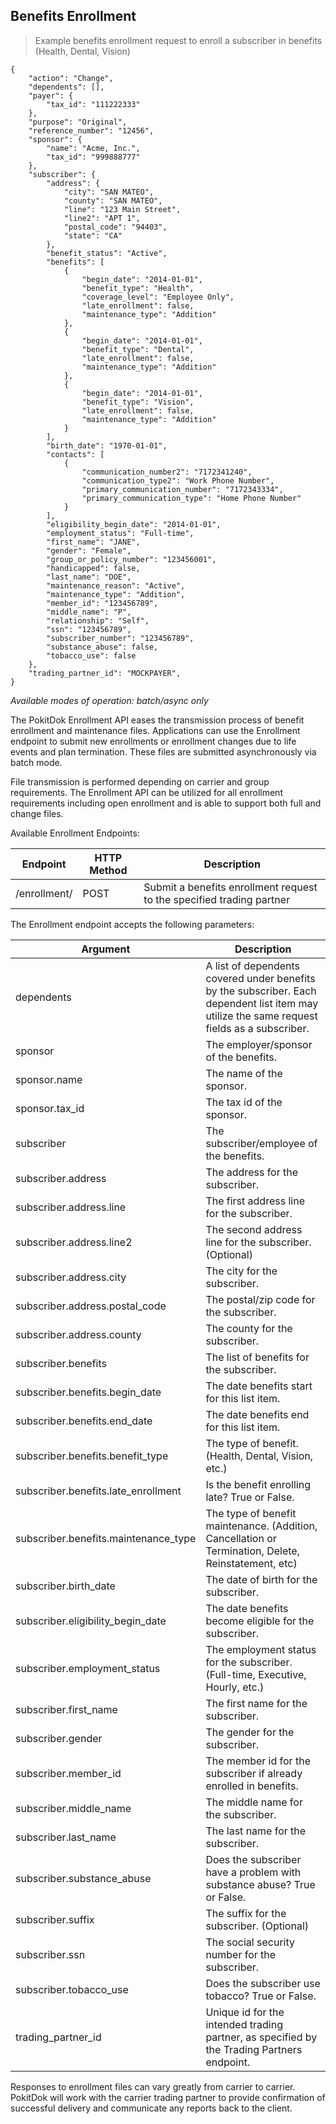 ## Benefits Enrollment
> Example benefits enrollment request to enroll a subscriber in benefits (Health, Dental, Vision)

```shell
{
    "action": "Change",
    "dependents": [],
    "payer": {
        "tax_id": "111222333"
    },
    "purpose": "Original",
    "reference_number": "12456",
    "sponsor": {
        "name": "Acme, Inc.",
        "tax_id": "999888777"
    },
    "subscriber": {
        "address": {
            "city": "SAN MATEO",
            "county": "SAN MATEO",
            "line": "123 Main Street",
            "line2": "APT 1",
            "postal_code": "94403",
            "state": "CA"
        },
        "benefit_status": "Active",
        "benefits": [
            {
                "begin_date": "2014-01-01",
                "benefit_type": "Health",
                "coverage_level": "Employee Only",
                "late_enrollment": false,
                "maintenance_type": "Addition"
            },
            {
                "begin_date": "2014-01-01",
                "benefit_type": "Dental",
                "late_enrollment": false,
                "maintenance_type": "Addition"
            },
            {
                "begin_date": "2014-01-01",
                "benefit_type": "Vision",
                "late_enrollment": false,
                "maintenance_type": "Addition"
            }
        ],
        "birth_date": "1970-01-01",
        "contacts": [
            {
                "communication_number2": "7172341240",
                "communication_type2": "Work Phone Number",
                "primary_communication_number": "7172343334",
                "primary_communication_type": "Home Phone Number"
            }
        ],
        "eligibility_begin_date": "2014-01-01",
        "employment_status": "Full-time",
        "first_name": "JANE",
        "gender": "Female",
        "group_or_policy_number": "123456001",
        "handicapped": false,
        "last_name": "DOE",
        "maintenance_reason": "Active",
        "maintenance_type": "Addition",
        "member_id": "123456789",
        "middle_name": "P",
        "relationship": "Self",
        "ssn": "123456789",
        "subscriber_number": "123456789",
        "substance_abuse": false,
        "tobacco_use": false
    },
    "trading_partner_id": "MOCKPAYER",
}
```

*Available modes of operation: batch/async only*

The PokitDok Enrollment API eases the transmission process of benefit enrollment and maintenance files. Applications can use the Enrollment endpoint to submit new enrollments or enrollment changes due to life events and plan termination. These files are submitted asynchronously via batch mode.

File transmission is performed depending on carrier and group requirements. The Enrollment API can be utilized for all enrollment requirements including open enrollment and is able to support both full and change files.

Available Enrollment Endpoints:

Endpoint | HTTP Method | Description
-------- | ----------- | -----------
/enrollment/ | POST | Submit a benefits enrollment request to the specified trading partner

The Enrollment endpoint accepts the following parameters:

Argument | Description
-------- | -----------
dependents | A list of dependents covered under benefits by the subscriber. Each dependent list item may utilize the same request fields as a subscriber.
sponsor | The employer/sponsor of the benefits.
sponsor.name | The name of the sponsor.
sponsor.tax_id | The tax id of the sponsor.
subscriber | The subscriber/employee of the benefits.
subscriber.address | The address for the subscriber.
subscriber.address.line | The first address line for the subscriber.
subscriber.address.line2 | The second address line for the subscriber. (Optional)
subscriber.address.city | The city for the subscriber.
subscriber.address.postal_code | The postal/zip code for the subscriber.
subscriber.address.county | The county for the subscriber.
subscriber.benefits | The list of benefits for the subscriber.
subscriber.benefits.begin_date | The date benefits start for this list item.
subscriber.benefits.end_date | The date benefits end for this list item.
subscriber.benefits.benefit_type | The type of benefit. (Health, Dental, Vision, etc.)
subscriber.benefits.late_enrollment | Is the benefit enrolling late? True or False.
subscriber.benefits.maintenance_type | The type of benefit maintenance. (Addition, Cancellation or Termination, Delete, Reinstatement, etc)
subscriber.birth_date | The date of birth for the subscriber.
subscriber.eligibility_begin_date | The date benefits become eligible for the subscriber.
subscriber.employment_status | The employment status for the subscriber. (Full-time, Executive, Hourly, etc.)
subscriber.first_name | The first name for the subscriber.
subscriber.gender | The gender for the subscriber.
subscriber.member_id | The member id for the subscriber if already enrolled in benefits.
subscriber.middle_name | The middle name for the subscriber.
subscriber.last_name | The last name for the subscriber.
subscriber.substance_abuse | Does the subscriber have a problem with substance abuse? True or False.
subscriber.suffix | The suffix for the subscriber. (Optional)
subscriber.ssn | The social security number for the subscriber.
subscriber.tobacco_use | Does the subscriber use tobacco? True or False.
trading_partner_id | Unique id for the intended trading partner, as specified by the Trading Partners endpoint.

Responses to enrollment files can vary greatly from carrier to carrier. PokitDok will work with the carrier trading partner to provide confirmation of successful delivery and communicate any reports back to the client.
